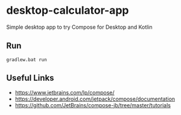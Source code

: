 # desktop-calculator-app
Simple desktop app to try Compose for Desktop and Kotlin

## Run

```
gradlew.bat run
```

## Useful Links

*   https://www.jetbrains.com/lp/compose/   
*   https://developer.android.com/jetpack/compose/documentation
*   https://github.com/JetBrains/compose-jb/tree/master/tutorials
